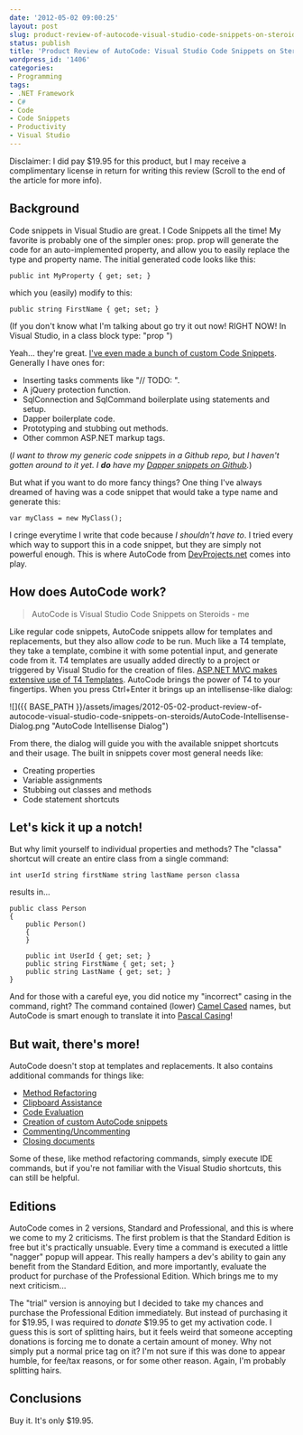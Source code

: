 ```yaml
---
date: '2012-05-02 09:00:25'
layout: post
slug: product-review-of-autocode-visual-studio-code-snippets-on-steroids
status: publish
title: 'Product Review of AutoCode: Visual Studio Code Snippets on Steroids'
wordpress_id: '1406'
categories:
- Programming
tags:
- .NET Framework
- C#
- Code
- Code Snippets
- Productivity
- Visual Studio
---
```


Disclaimer: I did pay $19.95 for this product, but I may receive a complimentary license in return for writing this review (Scroll to the end of the article for more info).

## Background

Code snippets in Visual Studio are great.  I Code Snippets all the time!  My favorite is probably one of the simpler ones: prop.  prop will generate the code for an auto-implemented property, and allow you to easily replace the type and property name.  The initial generated code looks like this:

    public int MyProperty { get; set; }

which you (easily) modify to this:

    public string FirstName { get; set; }

(If you don't know what I'm talking about go try it out now!  RIGHT NOW!  In Visual Studio, in a class block type: "prop <Tab> <Tab>")

Yeah... they're great.  [I've even made a bunch of custom Code Snippets](http://www.johnnycode.com/blog/2010/10/18/some-useful-visual-studio-code-snippets/).  Generally I have ones for:
	
- Inserting tasks comments like "// TODO: ".
- A jQuery protection function.
- SqlConnection and SqlCommand boilerplate using statements and setup.
- Dapper boilerplate code.
- Prototyping and stubbing out methods.
- Other common ASP.NET markup tags.

(_I want to throw my generic code snippets in a Github repo, but I haven't gotten around to it yet. I **do** have my [Dapper snippets on Github](https://github.com/jbubriski/Dapper-Code-Snippets)._)

But what if you want to do more fancy things?  One thing I've always dreamed of having was a code snippet that would take a type name and generate this:

    var myClass = new MyClass();

I cringe everytime I write that code because _I shouldn't have to_.  I tried every which way to support this in a code snippet, but they are simply not powerful enough.  This is where AutoCode from [DevProjects.net](http://www.devprojects.net/) comes into play.

## How does AutoCode work?

> AutoCode is Visual Studio Code Snippets on Steroids - me

Like regular code snippets, AutoCode snippets allow for templates and replacements, but they also allow _code_ to be run.  Much like a T4 template, they take a template, combine it with some potential input, and generate code from it.  T4 templates are usually added directly to a project or triggered by Visual Studio for the creation of files.  [ASP.NET MVC makes extensive use of T4 Templates](http://blogs.msdn.com/b/webdevtools/archive/2009/01/29/t4-templates-a-quick-start-guide-for-asp-net-mvc-developers.aspx).  AutoCode brings the power of T4 to your fingertips.  When you press Ctrl+Enter it brings up an intellisense-like dialog:

![]({{ BASE_PATH }}/assets/images/2012-05-02-product-review-of-autocode-visual-studio-code-snippets-on-steroids/AutoCode-Intellisense-Dialog.png "AutoCode Intellisense Dialog")

From there, the dialog will guide you with the available snippet shortcuts and their usage.  The built in snippets cover most general needs like:

- Creating properties
- Variable assignments
- Stubbing out classes and methods
- Code statement shortcuts

## Let's kick it up a notch!

But why limit yourself to individual properties and methods?  The "classa" shortcut will create an entire class from a single command:

    int userId string firstName string lastName person classa

results in...

    public class Person
    {
        public Person()
        {
        }
    
        public int UserId { get; set; }
        public string FirstName { get; set; }
        public string LastName { get; set; }
    }

And for those with a careful eye, you did notice my "incorrect" casing in the command, right?  The command contained (lower) [Camel Cased](http://en.wikipedia.org/wiki/CamelCase) names, but AutoCode is smart enough to translate it into [Pascal Casing](http://c2.com/cgi/wiki?PascalCase)!

## But wait, there's more!

AutoCode doesn't stop at templates and replacements.  It also contains additional commands for things like:

- [Method Refactoring](http://www.devprojects.net/gallery/catalog/refactor)
- [Clipboard Assistance](http://www.devprojects.net/gallery/catalog/clipboard)
- [Code Evaluation](http://www.devprojects.net/gallery/catalog/tools)
- [Creation of custom AutoCode snippets](http://www.devprojects.net/gallery/catalog/autocode)
- [Commenting/Uncommenting](http://www.devprojects.net/gallery/catalog/exec)
- [Closing documents](http://www.devprojects.net/gallery/catalog/exec)

Some of these, like method refactoring commands, simply execute IDE commands, but if you're not familiar with the Visual Studio shortcuts, this can still be helpful.

## Editions

AutoCode comes in 2 versions, Standard and Professional, and this is where we come to my 2 criticisms.  The first problem is that the Standard Edition is free but it's practically unsuable.  Every time a command is executed a little "nagger" popup will appear.  This really hampers a dev's ability to gain any benefit from the Standard Edition, and more importantly, evaluate the product for purchase of the Professional Edition.  Which brings me to my next criticism...

The "trial" version is annoying but I decided to take my chances and purchase the Professional Edition immediately.  But instead of purchasing it for $19.95, I was required to _donate_ $19.95 to get my activation code.  I guess this is sort of splitting hairs, but it feels weird that someone accepting donations is forcing me to donate a certain amount of money.  Why not simply put a normal price tag on it?  I'm not sure if this was done to appear humble, for fee/tax reasons, or for some other reason.  Again, I'm probably splitting hairs.

## Conclusions

Buy it.  It's only $19.95.